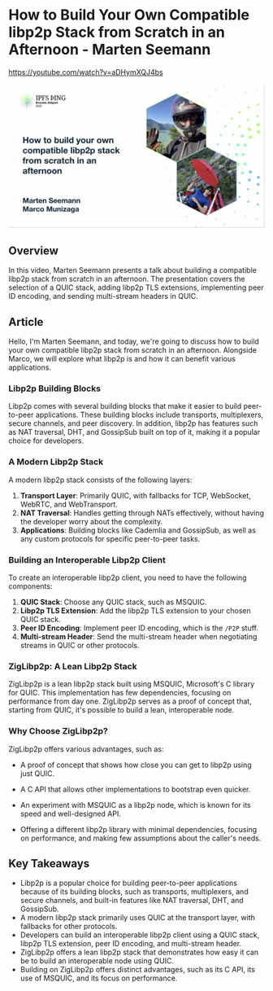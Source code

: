 # How to Build Your Own Compatible libp2p Stack from Scratch in an Afternoon - Marten Seemann

<https://youtube.com/watch?v=aDHymXQJ4bs>

![image for How to build your own compatible libp2p stack from scratch in an afternoon - Marten Seemann](/thing23/aDHymXQJ4bs.jpg)

## Overview

In this video, Marten Seemann presents a talk about building a compatible libp2p stack from scratch in an afternoon. The presentation covers the selection of a QUIC stack, adding libp2p TLS extensions, implementing peer ID encoding, and sending multi-stream headers in QUIC.

## Article

Hello, I'm Marten Seemann, and today, we're going to discuss how to build your own compatible libp2p stack from scratch in an afternoon. Alongside Marco, we will explore what libp2p is and how it can benefit various applications.

### Libp2p Building Blocks

Libp2p comes with several building blocks that make it easier to build peer-to-peer applications. These building blocks include transports, multiplexers, secure channels, and peer discovery. In addition, libp2p has features such as NAT traversal, DHT, and GossipSub built on top of it, making it a popular choice for developers.

### A Modern Libp2p Stack

A modern libp2p stack consists of the following layers:

1. **Transport Layer**: Primarily QUIC, with fallbacks for TCP, WebSocket, WebRTC, and WebTransport.
2. **NAT Traversal**: Handles getting through NATs effectively, without having the developer worry about the complexity.
3. **Applications**: Building blocks like Cademlia and GossipSub, as well as any custom protocols for specific peer-to-peer tasks.

### Building an Interoperable Libp2p Client

To create an interoperable libp2p client, you need to have the following components:

1. **QUIC Stack**: Choose any QUIC stack, such as MSQUIC.
2. **Libp2p TLS Extension**: Add the libp2p TLS extension to your chosen QUIC stack.
3. **Peer ID Encoding**: Implement peer ID encoding, which is the `/P2P` stuff.
4. **Multi-stream Header**: Send the multi-stream header when negotiating streams in QUIC or other protocols.

### ZigLibp2p: A Lean Libp2p Stack

ZigLibp2p is a lean libp2p stack built using MSQUIC, Microsoft's C library for QUIC. This implementation has few dependencies, focusing on performance from day one. ZigLibp2p serves as a proof of concept that, starting from QUIC, it's possible to build a lean, interoperable node.

### Why Choose ZigLibp2p?

ZigLibp2p offers various advantages, such as:

- A proof of concept that shows how close you can get to libp2p using just QUIC.

- A C API that allows other implementations to bootstrap even quicker.

- An experiment with MSQUIC as a libp2p node, which is known for its speed and well-designed API.

- Offering a different libp2p library with minimal dependencies, focusing on performance, and making few assumptions about the caller's needs.

## Key Takeaways

- Libp2p is a popular choice for building peer-to-peer applications because of its building blocks, such as transports, multiplexers, and secure channels, and built-in features like NAT traversal, DHT, and GossipSub.
- A modern libp2p stack primarily uses QUIC at the transport layer, with fallbacks for other protocols.
- Developers can build an interoperable libp2p client using a QUIC stack, libp2p TLS extension, peer ID encoding, and multi-stream header.
- ZigLibp2p offers a lean libp2p stack that demonstrates how easy it can be to build an interoperable node using QUIC.
- Building on ZigLibp2p offers distinct advantages, such as its C API, its use of MSQUIC, and its focus on performance.